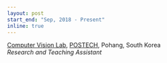 ```yaml
---
layout: post
start_end: "Sep, 2018 - Present"
inline: true
---
```


[Computer Vision Lab](http://cvlab.postech.ac.kr/lab/), [POSTECH](https://postech.ac.kr/), Pohang, South Korea \
*Research and Teaching Assistant*
